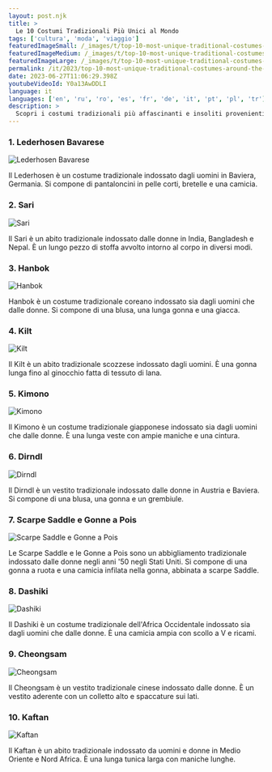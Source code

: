 ```yaml
---
layout: post.njk
title: >
  Le 10 Costumi Tradizionali Più Unici al Mondo
tags: ['cultura', 'moda', 'viaggio']
featuredImageSmall: /_images/t/top-10-most-unique-traditional-costumes-around-the-world-cover-it-small.webp
featuredImageMedium: /_images/t/top-10-most-unique-traditional-costumes-around-the-world-cover-it-medium.webp
featuredImageLarge: /_images/t/top-10-most-unique-traditional-costumes-around-the-world-cover-it-large.webp
permalink: /it/2023/top-10-most-unique-traditional-costumes-around-the-world.html
date: 2023-06-27T11:06:29.398Z
youtubeVideoId: Y0a13AwDDLI
language: it
languages: ['en', 'ru', 'ro', 'es', 'fr', 'de', 'it', 'pt', 'pl', 'tr']
description: >
  Scopri i costumi tradizionali più affascinanti e insoliti provenienti da diversi paesi.
---
```


### 1. Lederhosen Bavarese

![Lederhosen Bavarese](/_images/2/2fa5fdbacb7eaa7e56bc5228b8aab260-medium.webp)

Il Lederhosen è un costume tradizionale indossato dagli uomini in Baviera, Germania. Si compone di pantaloncini in pelle corti, bretelle e una camicia.

### 2. Sari

![Sari](/_images/b/bfd56f4c0d9d7e8872cbe3c49b4d1977-medium.webp)

Il Sari è un abito tradizionale indossato dalle donne in India, Bangladesh e Nepal. È un lungo pezzo di stoffa avvolto intorno al corpo in diversi modi.

### 3. Hanbok

![Hanbok](/_images/0/0111988b02f7bba39cc4c5ec14fed848-medium.webp)

Hanbok è un costume tradizionale coreano indossato sia dagli uomini che dalle donne. Si compone di una blusa, una lunga gonna e una giacca.

### 4. Kilt

![Kilt](/_images/c/cb3a8120233d3832b104c9728a2c193c-medium.webp)

Il Kilt è un abito tradizionale scozzese indossato dagli uomini. È una gonna lunga fino al ginocchio fatta di tessuto di lana.

### 5. Kimono

![Kimono](/_images/d/da549462799e08efb22a34c3eb95cccb-medium.webp)

Il Kimono è un costume tradizionale giapponese indossato sia dagli uomini che dalle donne. È una lunga veste con ampie maniche e una cintura.

### 6. Dirndl

![Dirndl](/_images/f/f3ccd8ee6cec1aba992221989ef738e3-medium.webp)

Il Dirndl è un vestito tradizionale indossato dalle donne in Austria e Baviera. Si compone di una blusa, una gonna e un grembiule.

### 7. Scarpe Saddle e Gonne a Pois

![Scarpe Saddle e Gonne a Pois](/_images/3/32fec73ea6b1d6ea8e0c4abd7bbdc699-medium.webp)

Le Scarpe Saddle e le Gonne a Pois sono un abbigliamento tradizionale indossato dalle donne negli anni '50 negli Stati Uniti. Si compone di una gonna a ruota e una camicia infilata nella gonna, abbinata a scarpe Saddle.

### 8. Dashiki

![Dashiki](/_images/5/534527760014b57231ed4195cc0a8279-medium.webp)

Il Dashiki è un costume tradizionale dell'Africa Occidentale indossato sia dagli uomini che dalle donne. È una camicia ampia con scollo a V e ricami.

### 9. Cheongsam

![Cheongsam](/_images/1/1b2173f2277e530dc05ef308224c0a97-medium.webp)

Il Cheongsam è un vestito tradizionale cinese indossato dalle donne. È un vestito aderente con un colletto alto e spaccature sui lati.

### 10. Kaftan

![Kaftan](/_images/1/10e4b302b6094ad86d208792b56d2bb8-medium.webp)

Il Kaftan è un abito tradizionale indossato da uomini e donne in Medio Oriente e Nord Africa. È una lunga tunica larga con maniche lunghe.


